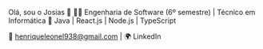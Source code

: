 Olá, sou o Josias 👋
👨‍💻 Engenharia de Software (6º semestre) | Técnico em Informática
🔧 Java | React.js | Node.js | TypeScript

📧 henriqueleonel938@gmail.com | 🌍 LinkedIn
